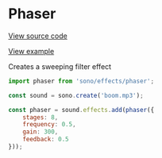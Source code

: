 # Phaser

[View source code](../../src/effects/phaser.js)

[View example](http://stinkstudios.github.io/sono/examples/phaser.html)

Creates a sweeping filter effect

```javascript
import phaser from 'sono/effects/phaser';

const sound = sono.create('boom.mp3');

const phaser = sound.effects.add(phaser({
    stages: 8,
    frequency: 0.5,
    gain: 300,
    feedback: 0.5
}));
```
